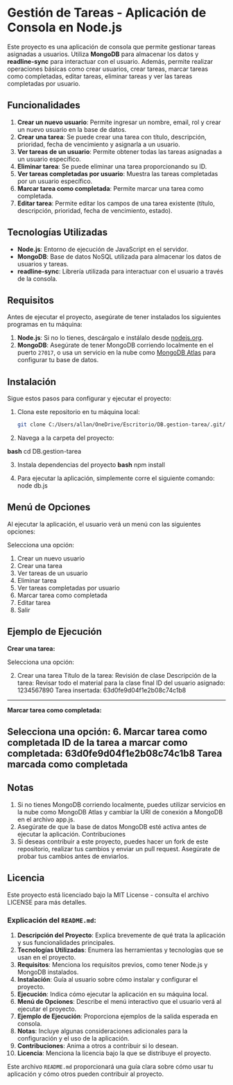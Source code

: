 # Gestión de Tareas - Aplicación de Consola en Node.js

Este proyecto es una aplicación de consola que permite gestionar tareas asignadas a usuarios. Utiliza **MongoDB** para almacenar los datos y **readline-sync** para interactuar con el usuario. Además, permite realizar operaciones básicas como crear usuarios, crear tareas, marcar tareas como completadas, editar tareas, eliminar tareas y ver las tareas completadas por usuario.

## Funcionalidades

1. **Crear un nuevo usuario**: Permite ingresar un nombre, email, rol y crear un nuevo usuario en la base de datos.
2. **Crear una tarea**: Se puede crear una tarea con título, descripción, prioridad, fecha de vencimiento y asignarla a un usuario.
3. **Ver tareas de un usuario**: Permite obtener todas las tareas asignadas a un usuario específico.
4. **Eliminar tarea**: Se puede eliminar una tarea proporcionando su ID.
5. **Ver tareas completadas por usuario**: Muestra las tareas completadas por un usuario específico.
6. **Marcar tarea como completada**: Permite marcar una tarea como completada.
7. **Editar tarea**: Permite editar los campos de una tarea existente (título, descripción, prioridad, fecha de vencimiento, estado).

## Tecnologías Utilizadas

- **Node.js**: Entorno de ejecución de JavaScript en el servidor.
- **MongoDB**: Base de datos NoSQL utilizada para almacenar los datos de usuarios y tareas.
- **readline-sync**: Librería utilizada para interactuar con el usuario a través de la consola.

## Requisitos

Antes de ejecutar el proyecto, asegúrate de tener instalados los siguientes programas en tu máquina:

1. **Node.js**: Si no lo tienes, descárgalo e instálalo desde [nodejs.org](https://nodejs.org/).
2. **MongoDB**: Asegúrate de tener MongoDB corriendo localmente en el puerto `27017`, o usa un servicio en la nube como [MongoDB Atlas](https://www.mongodb.com/cloud/atlas) para configurar tu base de datos.

## Instalación

Sigue estos pasos para configurar y ejecutar el proyecto:

1. Clona este repositorio en tu máquina local:

   ```bash
   git clone C:/Users/allan/OneDrive/Escritorio/DB.gestion-tarea/.git/

2. Navega a la carpeta del proyecto:

**bash** cd DB.gestion-tarea

3. Instala dependencias del proyecto
**bash** npm install

4. Para ejecutar la aplicación, simplemente corre el siguiente comando: node db.js

## Menú de Opciones
Al ejecutar la aplicación, el usuario verá un menú con las siguientes opciones:

Selecciona una opción:
1. Crear un nuevo usuario
2. Crear una tarea
3. Ver tareas de un usuario
4. Eliminar tarea
5. Ver tareas completadas por usuario
6. Marcar tarea como completada
7. Editar tarea
8. Salir

## Ejemplo de Ejecución

**Crear una tarea:**

Selecciona una opción:

2. Crear una tarea
Título de la tarea: Revisión de clase
Descripción de la tarea: Revisar todo el material para la clase final
ID del usuario asignado: 1234567890
Tarea insertada: 63d0fe9d04f1e2b08c74c1b8
------------------------
**Marcar tarea como completada:**

Selecciona una opción:
6. Marcar tarea como completada
ID de la tarea a marcar como completada: 63d0fe9d04f1e2b08c74c1b8
Tarea marcada como completada
------------------------

## Notas
1. Si no tienes MongoDB corriendo localmente, puedes utilizar servicios en la nube como MongoDB Atlas y cambiar la URI de conexión a MongoDB en el archivo app.js.
2. Asegúrate de que la base de datos MongoDB esté activa antes de ejecutar la aplicación.
Contribuciones
3. Si deseas contribuir a este proyecto, puedes hacer un fork de este repositorio, realizar tus cambios y enviar un pull request. Asegúrate de probar tus cambios antes de enviarlos.

## Licencia
Este proyecto está licenciado bajo la MIT License - consulta el archivo LICENSE para más detalles.

### Explicación del `README.md`:

1. **Descripción del Proyecto**: Explica brevemente de qué trata la aplicación y sus funcionalidades principales.
2. **Tecnologías Utilizadas**: Enumera las herramientas y tecnologías que se usan en el proyecto.
3. **Requisitos**: Menciona los requisitos previos, como tener Node.js y MongoDB instalados.
4. **Instalación**: Guía al usuario sobre cómo instalar y configurar el proyecto.
5. **Ejecución**: Indica cómo ejecutar la aplicación en su máquina local.
6. **Menú de Opciones**: Describe el menú interactivo que el usuario verá al ejecutar el proyecto.
7. **Ejemplo de Ejecución**: Proporciona ejemplos de la salida esperada en consola.
8. **Notas**: Incluye algunas consideraciones adicionales para la configuración y el uso de la aplicación.
9. **Contribuciones**: Anima a otros a contribuir si lo desean.
10. **Licencia**: Menciona la licencia bajo la que se distribuye el proyecto.

Este archivo `README.md` proporcionará una guía clara sobre cómo usar tu aplicación y cómo otros pueden contribuir al proyecto.
